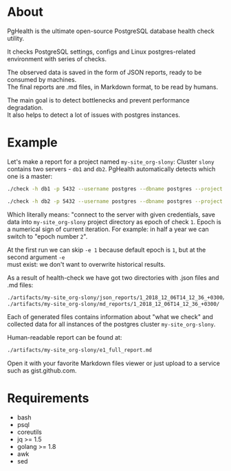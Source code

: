 About
===
PgHealth is the ultimate open-source PostgreSQL database health check utility.

It checks PostgreSQL settings, configs and Linux postgres-related environment
with series of checks.

The observed data is saved in the form of JSON reports, ready to be consumed by machines.  
The final reports are .md files, in Markdown format, to be read by humans.

The main goal is to detect bottlenecks and prevent performance degradation.  
It also helps to detect a lot of issues with postgres instances.

Example
===

Let's make a report for a project named `my-site_org-slony`:
Cluster `slony` contains two servers - `db1` and `db2`.
PgHealth automatically detects which one is a master:

```bash
./check -h db1 -p 5432 --username postgres --dbname postgres --project my-site_org-slony
```

```bash
./check -h db2 -p 5432 --username postgres --dbname postgres --project my-site_org-slony -e 1
```

Which literally means: "connect to the server with given credentials, save data into `my-site_org-slony`
project directory as epoch of check `1`. Epoch is a numerical sign of current iteration.
For example: in half a year we can switch to "epoch number `2`".

At the first run we can skip `-e 1` because default epoch is `1`, but at the second argument `-e`  
must exist: we don't want to overwrite historical results.


As a result of health-check we have got two directories with .json files and .md files:

```bash
./artifacts/my-site_org-slony/json_reports/1_2018_12_06T14_12_36_+0300/
./artifacts/my-site_org-slony/md_reports/1_2018_12_06T14_12_36_+0300/
```

Each of generated files contains information about "what we check" and collected data for
all instances of the postgres cluster `my-site_org-slony`.

Human-readable report can be found at:

```bash
./artifacts/my-site_org-slony/e1_full_report.md
```

Open it with your favorite Markdown files viewer or just upload to a service such as gist.github.com.

Requirements
===

* bash
* psql
* coreutils
* jq >= 1.5
* golang >= 1.8
* awk
* sed


